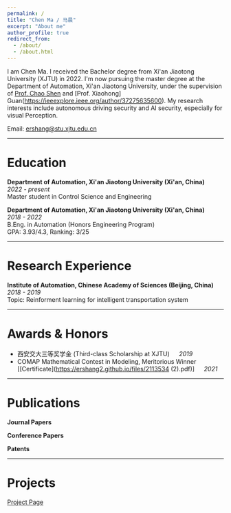 ```yaml
---
permalink: /
title: "Chen Ma / 马晨"
excerpt: "About me"
author_profile: true
redirect_from: 
  - /about/
  - /about.html
---
```


I am Chen Ma. I received the Bachelor degree from Xi'an Jiaotong University (XJTU) in 2022. I'm now pursuing the master degree at the Department of Automation, Xi'an Jiaotong University, under the supervision of [Prof. Chao Shen](http://gr.xjtu.edu.cn/en/web/cshen/english) and [Prof. Xiaohong] Guan(https://ieeexplore.ieee.org/author/37275635600). My research interests include autonomous driving security and AI security, especially for visual Perception.

Email: [ershang@stu.xjtu.edu.cn](mailto:ershang@stu.xjtu.edu.cn)  

***

Education
======
**Department of Automation, Xi'an Jiaotong University (Xi'an, China)** &emsp; *2022 - present*  
Master student in Control Science and Engineering  

**Department of Automation, Xi'an Jiaotong University (Xi'an, China)**  &emsp;  *2018 - 2022*  
B.Eng. in Automation (Honors Engineering Program)  
GPA: 3.93/4.3, Ranking: 3/25

***

Research Experience
======
**Institute of Automation, Chinese Academy of Sciences (Beijing, China)** &emsp; *2018 - 2019*  
Topic: Reinforment learning for intelligent transportation system


***

Awards & Honors
======
* 西安交大三等奖学金 (Third-class Scholarship at XJTU) &emsp; *2019*  
* COMAP Mathematical Contest in Modeling, Meritorious Winner [[Certificate](https://ershang2.github.io/files/2113534 (2).pdf)] &emsp; *2021*  

***

Publications
======

**Journal Papers**


**Conference Papers**



**Patents**


***

Projects
======
[Project Page](https://ershang2.github.io/projects)




